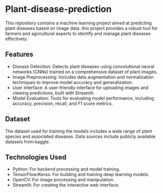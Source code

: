 # Plant-disease-prediction
This repository contains a machine learning project aimed at predicting plant diseases based on image data.
this project provides a robust tool for farmers and agricultural experts to identify and manage plant diseases effectively.

## Features
- Disease Detection: Detects plant diseases using convolutional neural networks (CNNs) trained on a comprehensive dataset of plant images.
- Image Preprocessing: Includes data augmentation and normalization techniques to improve model accuracy and generalization.
- User Interface: A user-friendly interface for uploading images and viewing predictions, built with Streamlit.
- Model Evaluation: Tools for evaluating model performance, including accuracy, precision, recall, and F1 score metrics.

## Dataset
The dataset used for training the models includes a wide range of plant species and associated diseases. Data sources include publicly available datasets from kaggle.

## Technologies Used
- Python: For backend processing and model training.
- TensorFlow/Keras: For building and training deep learning models.
- OpenCV: For image processing and manipulation.
- Streamlit: For creating the interactive web interface.

